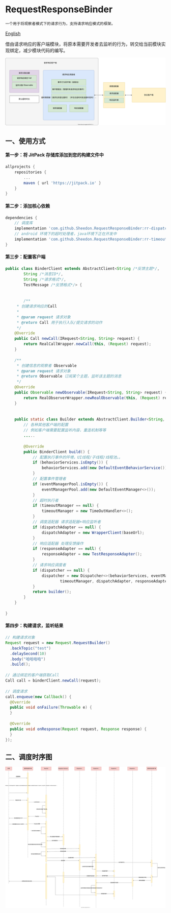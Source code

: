 # RequestResponseBinder
```tex
一个用于将观察者模式下的请求行为，支持请求响应模式的框架。
```
[English](README.md)

借由请求响应的客户端模块，将原本需要开发者去监听的行为，转交给当前模块实现绑定，减少模块代码的编写。

![绑定方式](https://raw.githubusercontent.com/Sheedon/RequestResponseBinder/99038d4cfdfd1d1415f18361d69e3c7ffb7d224c/image/structure_chart.svg)



## 一、使用方式

#### 第一步：将 JitPack 存储库添加到您的构建文件中

```groovy
allprojects {
    repositories {
        ...
        maven { url 'https://jitpack.io' }
    }
}
```



#### 第二步：添加核心依赖

```groovy
dependencies {
    // 调度库
    implementation 'com.github.Sheedon.RequestResponseBinder:rr-dispatcher:0.1-alpha'
  	// android 环境下的超时处理者，java环境下正在开发中
  	implementation 'com.github.Sheedon.RequestResponseBinder:rr-timeout-android:0.1-alpha'
}
```



#### 第三步：配置客户端

```java
public class BinderClient extends AbstractClient<String /*反馈主题*/,
        String /*消息ID*/, 
        String /*请求格式*/, 
        TestMessage /*反馈格式*/> {

    
 		/**
     * 创建请求响应的Call
     *
     * @param request 请求对象
     * @return Call 用于执行入队/提交请求的动作
     */
    @Override
    public Call newCall(IRequest<String, String> request) {
        return RealCallWrapper.newCall(this, (Request) request);
    }

    /**
     * 创建信息的观察者 Observable
     * @param request 请求对象
     * @return Observable 订阅某个主题，监听该主题的消息
     */
    @Override
    public Observable newObservable(IRequest<String, String> request) {
        return RealObserverWrapper.newRealObservable(this, (Request) request);
    }

  
    public static class Builder extends AbstractClient.Builder<String, String, String, TestMessage> {
        // 各种其他客户端的配置
        // 例如客户端需要配置监听内容，重连机制等等
      	.....

        @Override
        public BinderClient build() {
          	// 配置执行事件的环境，UI线程/子线程/线程池。。
            if (behaviorServices.isEmpty()) {
                behaviorServices.add(new DefaultEventBehaviorService());
            }
          	// 配置事件管理者
            if (eventManagerPool.isEmpty()) {
                eventManagerPool.add(new DefaultEventManager<>());
            }
          	// 超时执行者
            if (timeoutManager == null) {
                timeoutManager = new TimeOutHandler<>();
            }
          	// 调度适配器 请求适配器+响应监听者
            if (dispatchAdapter == null) {
                dispatchAdapter = new WrapperClient(baseUrl);
            }
          	// 响应适配器 处理反馈操作
            if (responseAdapter == null) {
                responseAdapter = new TestResponseAdapter();
            }
          	// 请求响应调度者
            if (dispatcher == null) {
                dispatcher = new Dispatcher<>(behaviorServices, eventManagerPool,
                        timeoutManager, dispatchAdapter, responseAdapter);
            }
            return builder();
        }
    }

}
```



#### 第四步：构建请求，监听结果

```java
// 构建请求对象
Request request = new Request.RequestBuilder()
  .backTopic("test")
  .delaySecond(10)
  .body("哈哈哈哈")
  .build();

// 通过绑定的客户端获取Call
Call call = binderClient.newCall(request);

// 调度请求
call.enqueue(new Callback() {
  @Override
  public void onFailure(Throwable e) {
  }
  
  @Override
  public void onResponse(Request request, Response response) {
  }
});
```



## 二、调度时序图



![时序图](https://raw.githubusercontent.com/Sheedon/RequestResponseBinder/bcb0cd5831cc140349107af453cc6c3f5c792be8/image/%E6%97%B6%E5%BA%8F%E5%9B%BE.svg)
